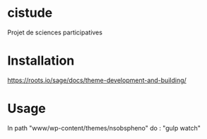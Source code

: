 # cistude
Projet de sciences participatives

# Installation  
https://roots.io/sage/docs/theme-development-and-building/  

# Usage  
In path "www/wp-content/themes/nsobspheno" do : "gulp watch"  
